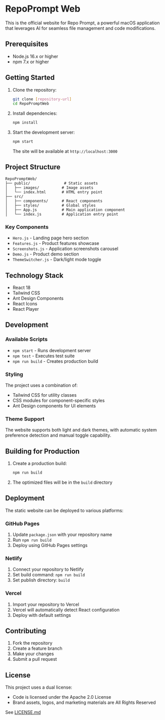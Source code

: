# RepoPrompt Web

This is the official website for Repo Prompt, a powerful macOS application that leverages AI for seamless file management and code modifications.

## Prerequisites

- Node.js 16.x or higher
- npm 7.x or higher

## Getting Started

1. Clone the repository:
   ```bash
   git clone [repository-url]
   cd RepoPromptWeb
   ```

2. Install dependencies:
   ```bash
   npm install
   ```

3. Start the development server:
   ```bash
   npm start
   ```

   The site will be available at `http://localhost:3000`

## Project Structure

```
RepoPromptWeb/
├── public/               # Static assets
│   ├── images/          # Image assets
│   └── index.html       # HTML entry point
├── src/
│   ├── components/      # React components
│   ├── styles/          # Global styles
│   ├── App.js           # Main application component
│   └── index.js         # Application entry point
```

### Key Components

- `Hero.js` - Landing page hero section
- `Features.js` - Product features showcase
- `Screenshots.js` - Application screenshots carousel
- `Demo.js` - Product demo section
- `ThemeSwitcher.js` - Dark/light mode toggle

## Technology Stack

- React 18
- Tailwind CSS
- Ant Design Components
- React Icons
- React Player

## Development

### Available Scripts

- `npm start` - Runs development server
- `npm test` - Executes test suite
- `npm run build` - Creates production build

### Styling

The project uses a combination of:
- Tailwind CSS for utility classes
- CSS modules for component-specific styles
- Ant Design components for UI elements

### Theme Support

The website supports both light and dark themes, with automatic system preference detection and manual toggle capability.

## Building for Production

1. Create a production build:
   ```bash
   npm run build
   ```

2. The optimized files will be in the `build` directory

## Deployment

The static website can be deployed to various platforms:

### GitHub Pages
1. Update `package.json` with your repository name
2. Run `npm run build`
3. Deploy using GitHub Pages settings

### Netlify
1. Connect your repository to Netlify
2. Set build command: `npm run build`
3. Set publish directory: `build`

### Vercel
1. Import your repository to Vercel
2. Vercel will automatically detect React configuration
3. Deploy with default settings

## Contributing

1. Fork the repository
2. Create a feature branch
3. Make your changes
4. Submit a pull request

## License

This project uses a dual license:
- Code is licensed under the Apache 2.0 License
- Brand assets, logos, and marketing materials are All Rights Reserved

See [LICENSE.md](LICENSE)
